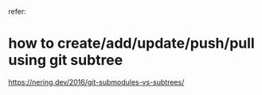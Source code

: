 refer:
# how to create/add/update/push/pull using git subtree
https://nering.dev/2016/git-submodules-vs-subtrees/
